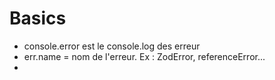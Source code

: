 # Basics

 - console.error est le console.log des erreur
 - err.name = nom de l'erreur. Ex : ZodError, referenceError...
 - 